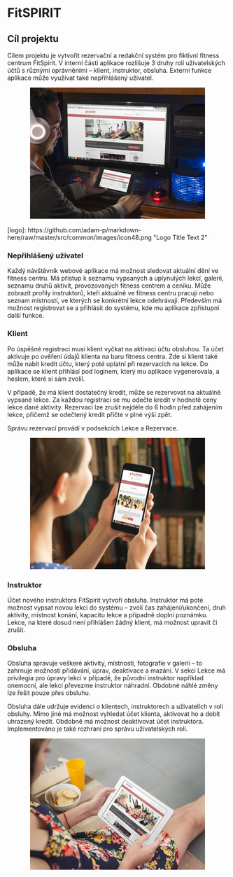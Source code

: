 # FitSPIRIT

<h2>Cíl projektu</h2>
Cílem projektu je vytvořit rezervační a redakční systém pro fiktivní fitness centrum FitSpirit. V interní části aplikace rozlišuje 3 druhy rolí uživatelských účtů s různými oprávněními – klient, instruktor, obsluha. Externí funkce aplikace může využívat také nepřihlášený uživatel.
<p align="center">
<img src="src/main/webapp/static/images/others/placeit2.jpg"  alt="Ukázka responzivity 1" />
</p>
[logo]: https://github.com/adam-p/markdown-here/raw/master/src/common/images/icon48.png "Logo Title Text 2"
<h3>Nepřihlášený uživatel</h3>
Každý návštěvník webové aplikace má možnost sledovat aktuální dění ve fitness centru. Má přístup k seznamu vypsaných a uplynulých lekcí, galerii, seznamu druhů aktivit, provozovaných fitness centrem a ceníku. Může zobrazit profily instruktorů, kteří aktuálně ve fitness centru pracují nebo seznam místností, ve kterých se konkrétní lekce odehrávají. Především má možnost registrovat se a přihlásit do systému, kde mu aplikace zpřístupní další funkce.

<h3>Klient</h3>
Po úspěšné registraci musí klient vyčkat na aktivaci účtu obsluhou. Ta účet aktivuje po ověření údajů klienta na baru fitness centra. Zde si klient také může nabít kredit účtu, který poté uplatní při rezervacích na lekce. Do aplikace se klient přihlásí pod loginem, který mu aplikace vygenerovala, a heslem, které si sám zvolil.

V případě, že má klient dostatečný kredit, může se rezervovat na aktuálně vypsané lekce. Za každou registraci se mu odečte kredit v hodnotě ceny lekce dané aktivity. Rezervaci lze zrušit nejdéle do 6 hodin před zahájením lekce, přičemž se odečtený kredit přičte v plné výši zpět.

Správu rezervací provádí v podsekcích Lekce a Rezervace.
<p align="center">
<img src="src/main/webapp/static/images/others/placeit4.jpg"  alt="Ukázka responzivity 2" />
</p>
<h3>Instruktor</h3>
Účet nového instruktora FitSpirit vytvoří obsluha. Instruktor má poté možnost vypsat novou lekci do systému – zvolí čas zahájení/ukončení, druh aktivity, místnost konání, kapacitu lekce a případně doplní poznámku. Lekce, na které dosud není přihlášen žádný klient, má možnost upravit či zrušit.

<h3>Obsluha</h3>
Obsluha spravuje veškeré aktivity, místnosti, fotografie v galerii – to zahrnuje možnosti přidávání, úprav, deaktivace a mazání. V sekci Lekce má privilegia pro úpravy lekcí v případě, že původní instruktor například onemocní, ale lekci převezme instruktor náhradní. Obdobné náhlé změny lze řešit pouze přes obsluhu.

Obsluha dále udržuje evidenci o klientech, instruktorech a uživatelích v roli obsluhy. Mimo jiné má možnost vyhledat účet klienta, aktivovat ho a dobít uhrazený kredit. Obdobně má možnost deaktivovat účet instruktora. Implementováno je také rozhraní pro správu uživatelských rolí.
<p align="center">
<img src="src/main/webapp/static/images/others/placeit6.jpg"  alt="Ukázka responzivity 3" />
</p>
